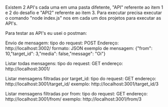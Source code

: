 Existem 2 API's cada uma em uma pasta difetente, "API" referente ao item 1 e 2 do desafio e "API2" referente ao item 3.
Para executar precisa executar o comando "node index.js" nos em cada um dos projetos para executar as API's.

Para testar as API's eu usei o postman:

Envio de mensagem:
    tipo do request: POST
    Endereço: http://localhost:3002/
    formato: JSON
    exemplo de mensagem: {"from": 10,"target_id": 3,"media": false,"message": "Oi"}

Listar todas mensagens:
    tipo do request: GET
    endereço: http://localhost:3001/
    
Listar mensagens filtradas por target_id:
    tipo do request: GET
    endereço: http://localhost:3001/target_id/<numero desejado>
    exemplo: http://localhost:3001/target_id/3
  
Listar mensagens filtradas por from:
    tipo do request: GET
    endereço: http://localhost:3001/from/<numero desejado>
    exemplo: http://localhost:3001/from/3
